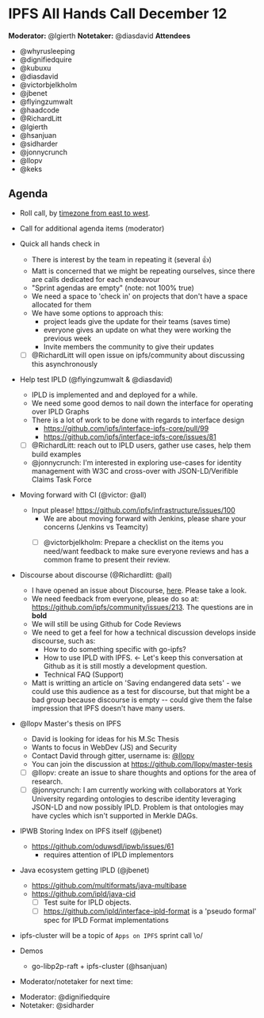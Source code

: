 # IPFS All Hands Call December 12

**Moderator:** @lgierth
**Notetaker:** @diasdavid
**Attendees** 
- @whyrusleeping
- @dignifiedquire
- @kubuxu
- @diasdavid
- @victorbjelkholm
- @jbenet
- @flyingzumwalt
- @haadcode
- @RichardLitt
- @lgierth
- @hsanjuan
- @sidharder
- @jonnycrunch
- @llopv
- @keks


## Agenda

- Roll call, by [timezone from east to west](../admin-guides/timezone-rollcall.md).
- Call for additional agenda items (moderator)

- Quick all hands check in
    - There is interest by the team in repeating it (several :+1:)
    - Matt is concerned that we might be repeating ourselves, since there are calls dedicated for each endeavour
    - "Sprint agendas are empty" (note: not 100% true)
    - We need a space to 'check in' on projects that don't have a space allocated for them
    - We have some options to approach this:
      - project leads give the update for their teams (saves time)
      - everyone gives an update on what they were working the previous week
      - Invite members the community to give their updates 
    - [ ] @RichardLitt will open issue on ipfs/community about discussing this asynchronously

- Help test IPLD (@flyingzumwalt & @diasdavid)
    - IPLD is implemented and and deployed for a while.
    - We need some good demos to nail down the interface for operating over IPLD Graphs
    - There is a lot of work to be done with regards to interface design
      - https://github.com/ipfs/interface-ipfs-core/pull/99
      - https://github.com/ipfs/interface-ipfs-core/issues/81
    - [ ] @RichardLitt: reach out to IPLD users, gather use cases, help them build examples
    - @jonnycrunch: I'm interested in exploring use-cases for identity management with W3C and cross-over with JSON-LD/Verifible Claims Task Force 

- Moving forward with CI (@victor: @all)
  - Input please! https://github.com/ipfs/infrastructure/issues/100
    - We are about moving forward with Jenkins, please share your concerns (Jenkins vs Teamcity)
    - [ ] @victorbjelkholm: Prepare a checklist on the items you need/want feedback to make sure everyone reviews and has a common frame to present their review.


- Discourse about discourse (@Richardlitt: @all)
  - I have opened an issue about Discourse, [here](https://github.com/ipfs/community/issues/213). Please take a look.
  - We need feedback from everyone, please do so at: https://github.com/ipfs/community/issues/213. The questions are in **bold**
  - We will still be using Github for Code Reviews
  - We need to get a feel for how a technical discussion develops inside discourse, such as:
      - How to do something specific with go-ipfs?
      - How to use IPLD with IPFS. <- Let's keep this conversation at Github as it is still mostly a development question.
      - Technical FAQ (Support)
  - Matt is writting an article on 'Saving endangered data sets' - we could use this audience as a test for discourse, but that might be a bad group because discourse is empty -- could give them the false impression that IPFS doesn't have many users.
  
- @llopv Master's thesis on IPFS
  - David is looking for ideas for his M.Sc Thesis
  - Wants to focus in WebDev (JS) and Security
  - Contact David through gitter, username is: [@llopv](https://github.com/llopv)
  - You can join the discussion at https://github.com/llopv/master-tesis
  - [ ] @llopv: create an issue to share thoughts and options for the area of research.
  - [ ] @jonnycrunch: I am currently working with collaborators at York University regarding ontologies to describe identity leveraging JSON-LD and now possibly IPLD. Problem is that ontologies may have cycles which isn't supported in Merkle DAGs.  

- IPWB Storing Index on IPFS itself (@jbenet)
  - https://github.com/oduwsdl/ipwb/issues/61
    - requires attention of IPLD implementors 

- Java ecosystem getting IPLD (@jbenet)
  - https://github.com/multiformats/java-multibase
  - https://github.com/ipld/java-cid
    - [ ] Test suite for IPLD objects.
    - [ ] https://github.com/ipld/interface-ipld-format is a 'pseudo formal' spec for IPLD Format implementations

- ipfs-cluster will be a topic of `Apps on IPFS` sprint call \o/

<!-- Add items above this line
  Use the format:
  - Item (@your_name: @target_audience)
-->

- Demos
  - go-libp2p-raft + ipfs-cluster (@hsanjuan)


- Moderator/notetaker for next time:
 * Moderator: @dignifiedquire
 * Notetaker: @sidharder

<!-- After each call, it is the responsibility of the notetaker to save the last
version of the notes in a file in ipfs/pm/meeting-notes, by opening a branch and
submitting a PR. -->
